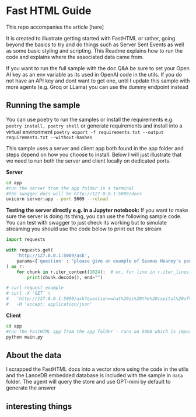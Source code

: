 # Fast HTML Guide

This repo accompanies the article [here]

It is created to illustrate getting started with FastHTML or rather, going beyond the basics to try and do things such as Server Sent Events as well as some basic styling and scripting. This Readme explains how to run the code and explains where the associated data came from. 

If you want to run the full sample with the doc Q&A be sure to set your Open AI key as an env variable as its used in OpenAI code in the utils. 
If you do not have an API key and dont want to get one, until I update this sample with more agents (e.g. Groq or LLama) you can use the dummy endpoint instead
## Running the sample

You can use poetry to run the samples or install the requirements e.g. `poetry install, poetry shell` or generate requirements and install into a virtual environment `poetry export -f requirements.txt --output requirements.txt --without-hashes`

This sample uses a server and client app both found in the app folder and steps depend on how you choose to install. Below I will just illustrate that we need to run both the server and client locally on dedicated ports.

**Server**
```bash
cd app
#run the server from the app folder in a terminal
#the swagger docs will be http://127.0.0.1:5009/docs
uvicorn server:app --port 5009 --reload

```

**Testing the server directly e.g. in a Jupyter notebook:** If you want to make sure the server is doing its thing, you can use the following sample code. You can test with swagger to just check its working but to simulate streaming you should use the code below to print out the stream

```python
import requests

with requests.get(
    'http://127.0.0.1:5009/ask',
    params={'question' : "please give an example of Seamus Heaney's poems with some example versus"}
) as r:
    for chunk in r.iter_content(1024):  # or, for line in r.iter_lines():
        print(chunk.decode(), end="")

# curl request example
# curl -X 'GET' \
#   'http://127.0.0.1:5009/ask?question=what%20is%20the%20capital%20of%20ireland&prefers_streaming=false' \
#   -H 'accept: application/json'
```


**Client**

```bash
cd app
#run the FastHTML app from the app folder - runs on 5008 which is important for the CORS setting on the server
python main.py
```

## About the data

I scrapped the FastHTML docs into a vector store using the code in the utils and the LanceDB embedded database is included with the sample in `data` folder.
The agent will query the store and use GPT-mini by default to generate the answer


## interesting things


